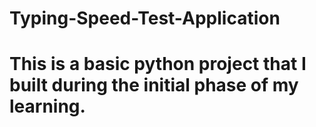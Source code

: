 # Typing-Speed-Test-Application
# This is a basic python project that I built during the initial phase of my learning.
